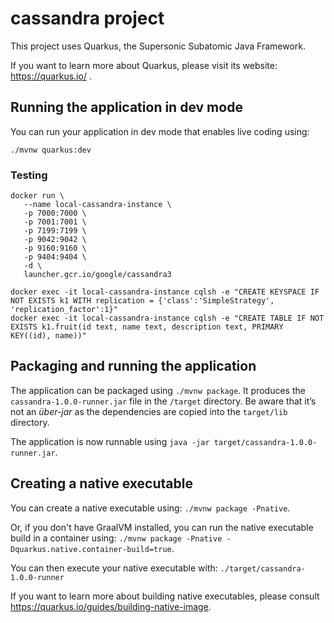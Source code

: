# cassandra project

This project uses Quarkus, the Supersonic Subatomic Java Framework.

If you want to learn more about Quarkus, please visit its website: https://quarkus.io/ .

## Running the application in dev mode

You can run your application in dev mode that enables live coding using:
```
./mvnw quarkus:dev
```

### Testing

```
docker run \
   --name local-cassandra-instance \
   -p 7000:7000 \
   -p 7001:7001 \
   -p 7199:7199 \
   -p 9042:9042 \
   -p 9160:9160 \
   -p 9404:9404 \
   -d \
   launcher.gcr.io/google/cassandra3
```

```
docker exec -it local-cassandra-instance cqlsh -e "CREATE KEYSPACE IF NOT EXISTS k1 WITH replication = {'class':'SimpleStrategy', 'replication_factor':1}"
docker exec -it local-cassandra-instance cqlsh -e "CREATE TABLE IF NOT EXISTS k1.fruit(id text, name text, description text, PRIMARY KEY((id), name))"
```

## Packaging and running the application

The application can be packaged using `./mvnw package`.
It produces the `cassandra-1.0.0-runner.jar` file in the `/target` directory.
Be aware that it’s not an _über-jar_ as the dependencies are copied into the `target/lib` directory.

The application is now runnable using `java -jar target/cassandra-1.0.0-runner.jar`.

## Creating a native executable

You can create a native executable using: `./mvnw package -Pnative`.

Or, if you don't have GraalVM installed, you can run the native executable build in a container using: `./mvnw package -Pnative -Dquarkus.native.container-build=true`.

You can then execute your native executable with: `./target/cassandra-1.0.0-runner`

If you want to learn more about building native executables, please consult https://quarkus.io/guides/building-native-image.